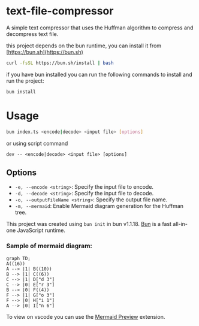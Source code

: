 # text-file-compressor

A simple text compressor that uses the Huffman algorithm to compress and decompress text file.

this project depends on the bun runtime, you can install it from
[https://bun.sh](https://bun.sh)

```bash
curl -fsSL https://bun.sh/install | bash
```

if you have bun installed you can run the following commands to install and run the project:

```bash
bun install
```

# Usage

```bash
bun index.ts <encode|decode> <input file> [options]
```

or using script command

```
dev -- <encode|decode> <input file> [options]
```

## Options

- `-e, --encode <string>`: Specify the input file to encode.
- `-d, --decode <string>`: Specify the input file to decode.
- `-o, --outputFileName <string>`: Specify the output file name.
- `-m, --mermaid`: Enable Mermaid diagram generation for the Huffman tree.

This project was created using `bun init` in bun v1.1.18. [Bun](https://bun.sh) is a fast all-in-one JavaScript runtime.

### Sample of mermaid diagram:

```mermaid
graph TD;
A((16))
A --> |1| B((10))
B --> |1| C((6))
C --> |1| D["d 3"]
C --> |0| E["r 3"]
B --> |0| F((4))
F --> |1| G["o 3"]
F --> |0| H["i 1"]
A --> |0| I["n 6"]
```

To view on vscode you can use the [Mermaid Preview](https://marketplace.visualstudio.com/items?itemName=vstirbu.vscode-mermaid-preview) extension.
